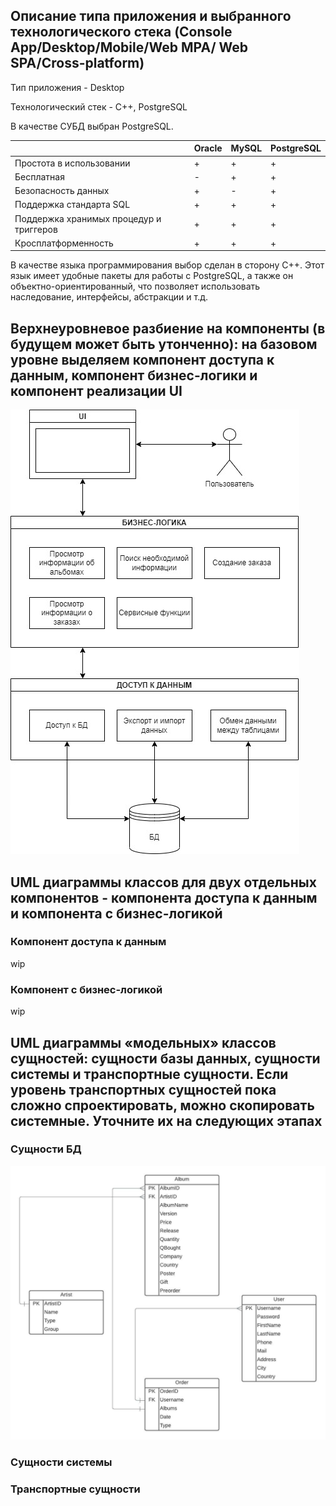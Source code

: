 ## Описание типа приложения и выбранного технологического стека (Console App/Desktop/Mobile/Web MPA/ Web SPA/Cross-platform)
Тип приложения - Desktop

Технологический стек - C++, PostgreSQL

В качестве СУБД выбран PostgreSQL.

|  | Oracle | MySQL | PostgreSQL |
| --- | --- | --- | --- |
| Простота в использовании | + | + | + |
| Бесплатная | - | + | + |
| Безопасность данных | + | - | + |
| Поддержка стандарта SQL | + | + | + |
| Поддержка хранимых процедур и триггеров | + | + | + |
| Кросплатформенность | + | + | + |

В качестве языка программирования выбор сделан в сторону C++. Этот язык имеет удобные пакеты для работы с PostgreSQL, а также он объектно-ориентированный, что позволяет использовать наследование, интерфейсы, абстракции и т.д.

## Верхнеуровневое разбиение на компоненты (в будущем может быть утонченно): на базовом уровне выделяем компонент доступа к данным, компонент бизнес-логики и компонент реализации UI
![buiss](buiss.jpg)

## UML диаграммы классов для двух отдельных компонентов - компонента доступа к данным и компонента с бизнес-логикой
### Компонент доступа к данным
wip
### Компонент с бизнес-логикой
wip

## UML диаграммы «модельных» классов сущностей: сущности базы данных, сущности системы и транспортные сущности. Если уровень транспортных сущностей пока сложно спроектировать, можно скопировать системные. Уточните их на следующих этапах

### Сущности БД
![uml](UML.jpeg)

### Сущности системы

### Транспортные сущности



